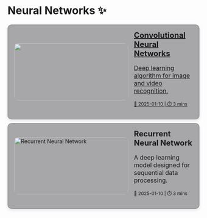 # Neural Networks ✨ 

<div style="display: flex; flex-direction: column; gap: 10px;">

<!-- Convolutional Neural Network -->
<a href="convolutional-neural-network" style="padding: 0 2px 0 16px; background-color: rgba(39, 39, 43, 0.4); border: 1px solid rgba(76, 76, 82, 0.4); border-radius: 10px; box-shadow: 0 4px 8px rgba(0,0,0,0.1); overflow: hidden; transition: transform 0.2s; display: flex; align-items: center;">
  <img src="https://t3.ftcdn.net/jpg/02/61/57/66/360_F_261576629_qbzv83cBaYxMjBCTtY85cHyTK2GFRvk7.jpg" alt="" style="width: 300px; height: 150px; object-fit: cover; border-radius: 10px;" />
  <div style="padding: 15px;">
    <h2 style="margin: 0; font-size: 20px;">Convolutional Neural Networks</h2>
    <p style="font-size: 16px;">Deep learning algorithm for image and video recognition.</p>
    <p style="font-size: 12px;">📅 2025-01-10 | ⏱️ 3 mins</p>
  </div>
</a>

<!-- recurrent neural network -->
<a href="recurrent-neural-network" style="padding: 0 2px 0 16px; background-color: rgba(39, 39, 43, 0.4); border: 1px solid rgba(76, 76, 82, 0.4); border-radius: 10px; box-shadow: 0 4px 8px rgba(0,0,0,0.1); overflow: hidden; transition: transform 0.2s; display: flex; align-items: center; text-decoration: none; color: inherit;">
  <img src="https://upload.wikimedia.org/wikipedia/commons/thumb/b/b5/Recurrent_neural_network_unfold.svg/512px-Recurrent_neural_network_unfold.svg.png" alt="Recurrent Neural Network" style="width: 300px; height: 150px; object-fit: cover; border-radius: 10px;" /> 
  <div style="padding: 15px;">
    <h2 style="margin: 0; font-size: 20px;">Recurrent Neural Network</h2>
    <p style="font-size: 16px;">A deep learning model designed for sequential data processing.</p>
    <p style="font-size: 12px;">📅 2025-01-10 | ⏱️ 3 mins</p>
  </div>
</a>
</div>
